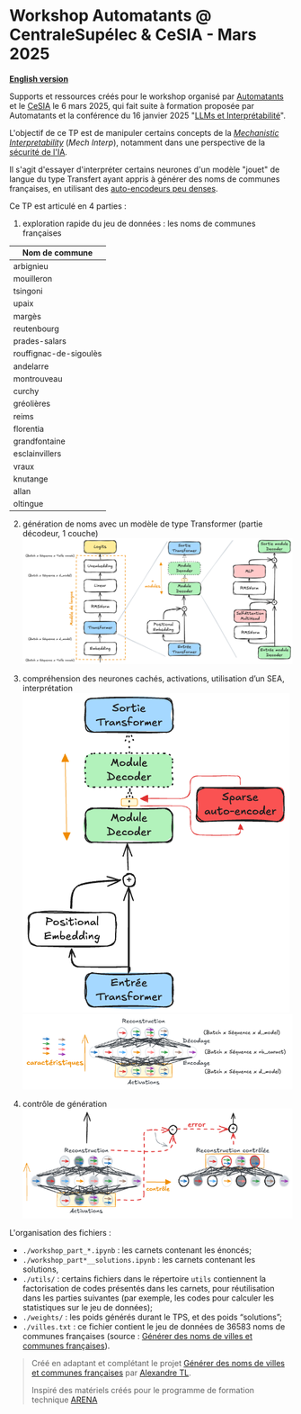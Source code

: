 # Workshop Automatants @ CentraleSupélec & CeSIA - Mars 2025

**[English version](https://github.com/nicolasguillard/workshop_cs_202503/blob/main/README_EN.md)**

Supports et ressources créés pour le workshop organisé par [Automatants](https://automatants.cs-campus.fr/) et le [CeSIA](https://www.securite-ia.fr/) le 6 mars 2025, qui fait suite à formation proposée par Automatants et la conférence du 16 janvier 2025 "[LLMs et Interprétabilité](https://lu.ma/rkkiifsz?tk=QVb9uc)".

L'objectif de ce TP est de manipuler certains concepts de la *[Mechanistic](https://www.neelnanda.io/mechanistic-interpretability/glossary) [Interpretability](https://arxiv.org/abs/2404.14082)* (*Mech Interp*), notamment dans une perspective de la [sécurité de l'IA](https://ai-safety-atlas.com/chapters/09/).

Il s'agit d'essayer d'interpréter certains neurones d'un modèle "jouet" de langue du type Transfert ayant appris à générer des noms de communes françaises, en utilisant des [auto-encodeurs peu denses](https://transformer-circuits.pub/2023/monosemantic-features/index.html).

Ce TP est articulé en 4 parties :

1. exploration rapide du jeu de données : les noms de communes françaises

| Nom de commune |
|---------|
| arbignieu	|
| mouilleron	|
| tsingoni	|
| upaix	|
| margès	|
| reutenbourg	|
| prades-salars	|
| rouffignac-de-sigoulès	|
| andelarre	|
| montrouveau	|
| curchy	|
| gréolières	|
| reims	|
| florentia	|
| grandfontaine	|
| esclainvillers	|
| vraux	|
| knutange	|
| allan	|
| oltingue	|

2. génération de noms avec un modèle de type Transformer (partie décodeur, 1 couche)
![schéma du modèle de langue](https://github.com/nicolasguillard/workshop_cs_202503/blob/main/images/language_model_details.png)

3. compréhension des neurones cachés, activations, utilisation d’un SEA, interprétation
![schéma d'utilsation d'un SAE](https://github.com/nicolasguillard/workshop_cs_202503/blob/main/images/sae_with_model.png)
![schéma du SAE dans le contexte de la Mech Interp](https://github.com/nicolasguillard/workshop_cs_202503/blob/main/images/sae.png)

4. contrôle de génération
![schéma du contrôle de génération](https://github.com/nicolasguillard/workshop_cs_202503/blob/main/images/steering.png)


L'organisation des fichiers :

- `./workshop_part_*.ipynb` : les carnets contenant les énoncés;
- `./workshop_part*__solutions.ipynb` : les carnets contenant les solutions,
- `./utils/` : certains fichiers dans le répertoire `utils` contiennent la factorisation de codes présentés dans les carnets, pour réutilisation dans les parties suivantes (par exemple, les codes pour calculer les statistiques sur le jeu de données);
- `./weights/` : les poids générés durant le TPS, et des poids “solutions”;
- `./villes.txt` : ce fichier contient le jeu de données de 36583 noms de communes françaises (source : [Générer des noms de villes et communes françaises](https://github.com/alxndrTL/villes)).


> Créé en adaptant et complétant le projet [Générer des noms de villes et communes françaises](https://github.com/alxndrTL/villes) par [Alexandre TL](https://www.youtube.com/@alexandretl).
>
> Inspiré des matériels créés pour le programme de formation technique [ARENA](https://github.com/callummcdougall/ARENA_3.0)

